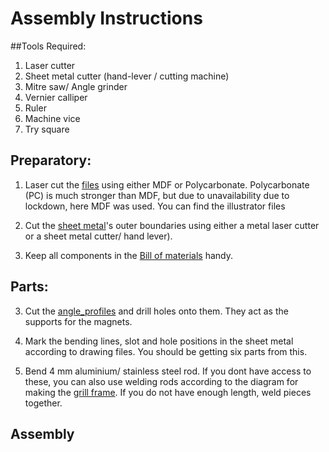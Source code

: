 # Assembly Instructions

##Tools Required:
1. Laser cutter
2. Sheet metal cutter (hand-lever / cutting machine)
3. Mitre saw/ Angle grinder
4. Vernier calliper
5. Ruler
6. Machine vice
7. Try square

## Preparatory:
1. Laser cut the [files](https://github.com/openCOVIDIndia/Sterilo_portable_sterilizer/tree/master/src/lasercut_files) using either MDF or Polycarbonate. Polycarbonate (PC) is much stronger than MDF, but due to unavailability due to lockdown, here MDF was used. You can find the illustrator files 

2. Cut the [sheet metal](https://github.com/openCOVIDIndia/Sterilo_portable_sterilizer/tree/master/src/drawing)'s outer boundaries using either a metal laser cutter or a sheet metal cutter/ hand lever).

3. Keep all components in the [Bill of materials](https://github.com/openCOVIDIndia/Sterilo_portable_sterilizer/blob/master/src/BOM/Sterilo_%20BOM.xlsx) handy. 

## Parts:

3. Cut the [angle_profiles](https://github.com/openCOVIDIndia/Sterilo_portable_sterilizer/blob/master/src/drawing/Aluminium_Magnet%20holder.PDF) and drill holes onto them. They act as the supports for the magnets. 

4. Mark the bending lines, slot and hole positions in the sheet metal according to drawing files. You should be getting six parts from this. 

5. Bend 4 mm aluminium/ stainless steel rod. If you dont have access to these, you can also use welding rods according to the diagram for making the [grill frame](https://github.com/openCOVIDIndia/Sterilo_portable_sterilizer/blob/master/src/PARTS/STEP%20Files/Grill%20Frame.STEP). If you do not have enough length, weld pieces together.

## Assembly
